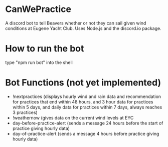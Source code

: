 # CanWePractice
A discord bot to tell Beavers whether or not they can sail given wind conditions at Eugene Yacht Club. Uses Node.js and the discord.io package.

# How to run the bot
type "npm run bot" into the shell

# Bot Functions (not yet implemented)
<ul>
<li>!nextpractices (displays hourly wind and rain data and recommendation for practices that end within 48 hours, and 3 hour data for practices within 5 days, and daily data for practices within 7 days, always reaches 3 practices)</li>
<li>!weathernow (gives data on the current wind levels at EYC</li>
<li>day-before-practice-alert (sends a message 24 hours before the start of practice giving hourly data)</li>
<li>day-of-practice-alert (sends a message 4 hours before practice giving hourly data)</li>
</ul>

